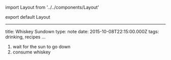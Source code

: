 import Layout from '../../components/Layout'

export default Layout

---

title: Whiskey Sundown
type: note
date: 2015-10-08T22:15:00.000Z
tags: drinking, recipes
...

1.  wait for the sun to go down
2.  consume whiskey
